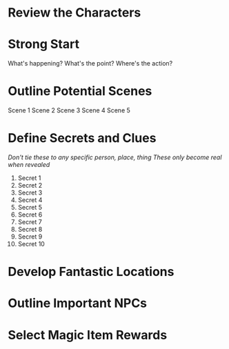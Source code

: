 # Review the Characters
# Strong Start
What's happening? 
What's the point?
Where's the action?

# Outline Potential Scenes
Scene 1
Scene 2
Scene 3
Scene 4
Scene 5

# Define Secrets and Clues
*Don't tie these to any specific person, place, thing*
*These only become real when revealed*
1. Secret 1
2. Secret 2
3. Secret 3
4. Secret 4
5. Secret 5
6. Secret 6
7. Secret 7
8. Secret 8
9. Secret 9
10. Secret 10

# Develop Fantastic Locations

# Outline Important NPCs

# Select Magic Item Rewards